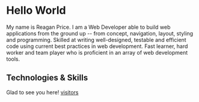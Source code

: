 # Hello World

My name is Reagan Price.  I am a Web Developer able to build web applications from the ground up -- from concept, navigation, layout, styling and programming.  Skilled at writing well-designed, testable and efficient code using current best practices in web development. Fast learner, hard worker and team player who is proficient in an array of web development tools.

## Technologies & Skills






Glad to see you here! [visitors](https://visitor-badge.glitch.me/badge?page_id=page.id)